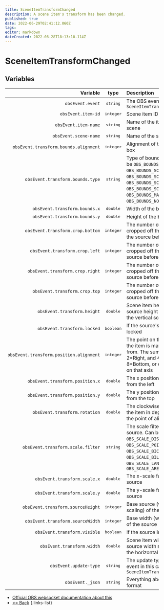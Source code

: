 ```yaml
---
title: SceneItemTransformChanged
description: A scene item's transform has been changed.
published: true
date: 2022-06-29T02:41:12.060Z
tags: 
editor: markdown
dateCreated: 2022-06-28T18:13:10.114Z
---
```


# SceneItemTransformChanged

## Variables

| Variable | type | Description |
|---------:|:----:|:------------|
| `obsEvent.event` | <kbd>string</kbd> | The OBS event in this case `SceneItemTransformChanged`
| `obsEvent.item-id` | <kbd>integer</kbd> | Scene item ID
| `obsEvent.item-name` | <kbd>string</kbd> | Name of the item in the scene
| `obsEvent.scene-name` | <kbd>string</kbd> | Name of the scene
| `obsEvent.transform.bounds.alignment` | <kbd>integer</kbd> | Alignment of the bounding box
| `obsEvent.transform.bounds.type` | <kbd>string</kbd> | Type of bounding box, Can be `OBS_BOUNDS_STRETCH`, `OBS_BOUNDS_SCALE_INNER`, `OBS_BOUNDS_SCALE_OUTER`, `OBS_BOUNDS_SCALE_TO_WIDTH`, `OBS_BOUNDS_SCALE_TO_HEIGHT`, `OBS_BOUNDS_MAX_ONLY` or `OBS_BOUNDS_NONE`.
| `obsEvent.transform.bounds.x` | <kbd>double</kbd> | Width of the bounding box
| `obsEvent.transform.bounds.y` | <kbd>double</kbd> | Height of the bounding box
| `obsEvent.transform.crop.bottom` | <kbd>integer</kbd> | The number of pixels cropped off the bottom of the source before scaling
| `obsEvent.transform.crop.left` | <kbd>integer</kbd> | The number of pixels cropped off the left of the source before scaling
| `obsEvent.transform.crop.right` | <kbd>integer</kbd> | The number of pixels cropped off the right of the source before scaling
| `obsEvent.transform.crop.top` | <kbd>integer</kbd> | The number of pixels cropped off the top of the source before scaling
| `obsEvent.transform.height` | <kbd>double</kbd> | Scene item height (base source height multiplied by the vertical scaling factor)
| `obsEvent.transform.locked` | <kbd>boolean</kbd> | If the source's transform is locked
| `obsEvent.transform.position.alignment` | <kbd>integer</kbd> | The point on the source that the item is manipulated from. The sum of 1=Left or 2=Right, and 4=Top or 8=Bottom, or omit to centre on that axis
| `obsEvent.transform.position.x` | <kbd>double</kbd> | The x position of the source from the left
| `obsEvent.transform.position.y` | <kbd>double</kbd> | The y position of the source from the top
| `obsEvent.transform.rotation` | <kbd>double</kbd> | The clockwise rotation of the item in degrees around the point of alignment
| `obsEvent.transform.scale.filter` | <kbd>string</kbd> | The scale filter of the source. Can be `OBS_SCALE_DISABLE`, `OBS_SCALE_POINT`, `OBS_SCALE_BICUBIC`, `OBS_SCALE_BILINEAR`, `OBS_SCALE_LANCZOS` or `OBS_SCALE_AREA`
| `obsEvent.transform.scale.x` | <kbd>double</kbd> | The x-scale factor of the source
| `obsEvent.transform.scale.y` | <kbd>double</kbd> | The y-scale factor of the source
| `obsEvent.transform.sourceHeight` | <kbd>integer</kbd> | Base source (without scaling) of the source
| `obsEvent.transform.sourceWidth` | <kbd>integer</kbd> | Base width (without scaling) of the source
| `obsEvent.transform.visible` | <kbd>boolean</kbd> | If the source is visible
| `obsEvent.transform.width` | <kbd>double</kbd> | Scene item width (base source width multiplied by the horizontal scaling factor)
| `obsEvent.update-type` | <kbd>string</kbd> | The update type of the OBS event in this case `SceneItemTransformChanged`
| `obsEvent._json` | <kbd>string</kbd> | Everything above in a json format

* [Official OBS websocket documentation about this](https://github.com/obsproject/obs-websocket/blob/4.x-current/docs/generated/protocol.md#sceneitemtransformchanged)
* [<= Back](/en/Integrations/OBS/OBS-Events)
{.links-list}